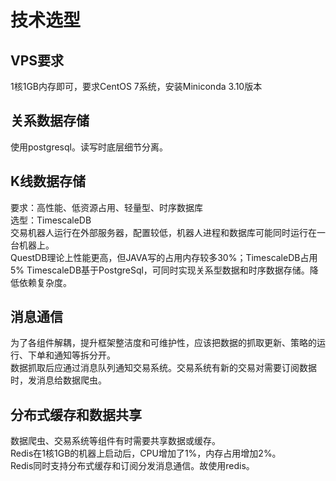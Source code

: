 # 技术选型
## VPS要求
1核1GB内存即可，要求CentOS 7系统，安装Miniconda 3.10版本
## 关系数据存储
使用postgresql。读写时底层细节分离。
## K线数据存储
要求：高性能、低资源占用、轻量型、时序数据库  
选型：TimescaleDB   
交易机器人运行在外部服务器，配置较低，机器人进程和数据库可能同时运行在一台机器上。  
QuestDB理论上性能更高，但JAVA写的占用内存较多30%；TimescaleDB占用5%
TimescaleDB基于PostgreSql，可同时实现关系型数据和时序数据存储。降低依赖复杂度。  
## 消息通信
为了各组件解耦，提升框架整洁度和可维护性，应该把数据的抓取更新、策略的运行、下单和通知等拆分开。  
数据抓取后应通过消息队列通知交易系统。交易系统有新的交易对需要订阅数据时，发消息给数据爬虫。  
## 分布式缓存和数据共享
数据爬虫、交易系统等组件有时需要共享数据或缓存。  
Redis在1核1GB的机器上启动后，CPU增加了1%，内存占用增加2%。  
Redis同时支持分布式缓存和订阅分发消息通信。故使用redis。  


